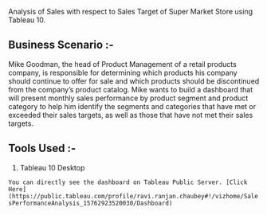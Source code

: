 Analysis of Sales with respect to Sales Target of Super Market Store using Tableau 10.

## Business Scenario :-

Mike Goodman, the head of Product Management of a retail products company, is responsible for determining which products his company should continue to offer for sale and which products should be discontinued from the company’s product catalog. Mike wants to build a dashboard that will present monthly sales performance by product segment and product category to help him identify the segments and categories that have met or exceeded their sales targets, as well as those that have not met their sales targets.

## Tools Used :-

1. Tableau 10 Desktop

`You can directly see the dashboard on Tableau Public Server. [Click Here](https://public.tableau.com/profile/ravi.ranjan.chaubey#!/vizhome/SalesPerformanceAnalysis_15762923520030/Dashboard)`
